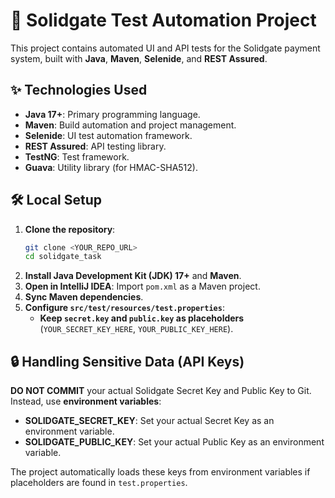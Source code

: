 # 🚀 Solidgate Test Automation Project

This project contains automated UI and API tests for the Solidgate payment system, built with **Java**, **Maven**, **Selenide**, and **REST Assured**.

## ✨ Technologies Used

* **Java 17+**: Primary programming language.
* **Maven**: Build automation and project management.
* **Selenide**: UI test automation framework.
* **REST Assured**: API testing library.
* **TestNG**: Test framework.
* **Guava**: Utility library (for HMAC-SHA512).

## 🛠️ Local Setup

1.  **Clone the repository**:
    ```bash
    git clone <YOUR_REPO_URL>
    cd solidgate_task
    ```
2.  **Install Java Development Kit (JDK) 17+** and **Maven**.
3.  **Open in IntelliJ IDEA**: Import `pom.xml` as a Maven project.
4.  **Sync Maven dependencies**.
5.  **Configure `src/test/resources/test.properties`**:
    * **Keep `secret.key` and `public.key` as placeholders** (`YOUR_SECRET_KEY_HERE`, `YOUR_PUBLIC_KEY_HERE`).

## 🔒 Handling Sensitive Data (API Keys)

**DO NOT COMMIT** your actual Solidgate Secret Key and Public Key to Git. Instead, use **environment variables**:

* **SOLIDGATE_SECRET_KEY**: Set your actual Secret Key as an environment variable.
* **SOLIDGATE_PUBLIC_KEY**: Set your actual Public Key as an environment variable.

The project automatically loads these keys from environment variables if placeholders are found in `test.properties`.

